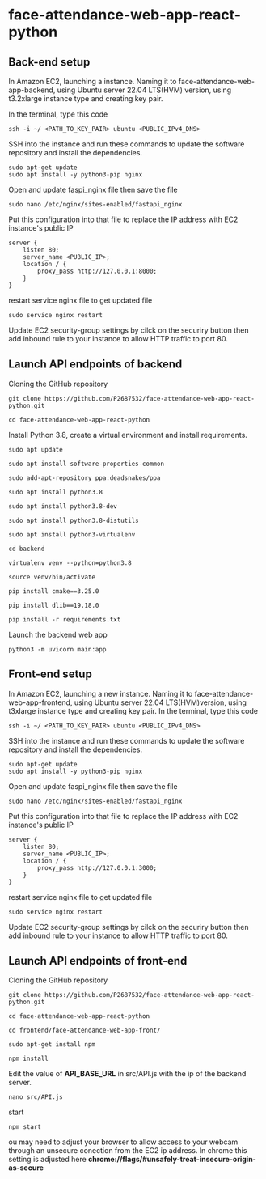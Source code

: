 # face-attendance-web-app-react-python
## Back-end setup
In Amazon EC2, launching a instance. Naming it to face-attendance-web-app-backend, using Ubuntu server 22.04 LTS(HVM) version, using t3.2xlarge instance type and creating key pair.

In the terminal, type this code

    ssh -i ~/ <PATH_TO_KEY_PAIR> ubuntu <PUBLIC_IPv4_DNS>

SSH into the instance and run these commands to update the software repository and install the dependencies.

    sudo apt-get update
    sudo apt install -y python3-pip nginx

Open and update faspi_nginx file then save the file

    sudo nano /etc/nginx/sites-enabled/fastapi_nginx

Put this configuration into that file to replace the IP address with EC2 instance's public IP

    server {
        listen 80;   
        server_name <PUBLIC_IP>;    
        location / {        
            proxy_pass http://127.0.0.1:8000;    
        }
    }

restart service nginx file to get updated file 

    sudo service nginx restart

Update EC2 security-group settings by cilck on the securiry button then add inbound rule to your instance to allow HTTP traffic to port 80.

## Launch API endpoints of backend

Cloning the GitHub repository
 
    git clone https://github.com/P2687532/face-attendance-web-app-react-python.git
   
    cd face-attendance-web-app-react-python

Install Python 3.8, create a virtual environment and install requirements.

    sudo apt update

    sudo apt install software-properties-common

    sudo add-apt-repository ppa:deadsnakes/ppa

    sudo apt install python3.8

    sudo apt install python3.8-dev

    sudo apt install python3.8-distutils

    sudo apt install python3-virtualenv
    
    cd backend

    virtualenv venv --python=python3.8

    source venv/bin/activate
    
    pip install cmake==3.25.0

    pip install dlib==19.18.0

    pip install -r requirements.txt

Launch the backend web app

    python3 -m uvicorn main:app

## Front-end setup
In Amazon EC2, launching a new instance. Naming it to face-attendance-web-app-frontend, using Ubuntu server 22.04 LTS(HVM)version, using t3xlarge instance type and creating key pair.
In the terminal, type this code

    ssh -i ~/ <PATH_TO_KEY_PAIR> ubuntu <PUBLIC_IPv4_DNS>

SSH into the instance and run these commands to update the software repository and install the dependencies.

    sudo apt-get update
    sudo apt install -y python3-pip nginx

Open and update faspi_nginx file then save the file

    sudo nano /etc/nginx/sites-enabled/fastapi_nginx

Put this configuration into that file to replace the IP address with EC2 instance's public IP

    server {
        listen 80;   
        server_name <PUBLIC_IP>;    
        location / {        
            proxy_pass http://127.0.0.1:3000;    
        }
    }

restart service nginx file to get updated file

    sudo service nginx restart

Update EC2 security-group settings by cilck on the securiry button then add inbound rule to your instance to allow HTTP traffic to port 80.

## Launch API endpoints of front-end
Cloning the GitHub repository
 
    git clone https://github.com/P2687532/face-attendance-web-app-react-python.git
   
    cd face-attendance-web-app-react-python
    
    cd frontend/face-attendance-web-app-front/
    
    sudo apt-get install npm
    
    npm install

Edit the value of __API_BASE_URL__ in src/API.js with the ip of the backend server.
    
    nano src/API.js

start
    
    npm start

ou may need to adjust your browser to allow access to your webcam through an unsecure conection from the EC2 ip address. In chrome this setting is adjusted here __chrome://flags/#unsafely-treat-insecure-origin-as-secure__